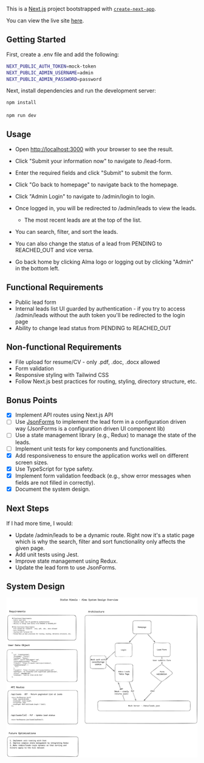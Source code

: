 This is a [Next.js](https://nextjs.org) project bootstrapped with [`create-next-app`](https://nextjs.org/docs/app/api-reference/cli/create-next-app).

You can view the live site [here](https://alma-lead-demo.vercel.app/).

## Getting Started

First, create a .env file and add the following:

```bash
NEXT_PUBLIC_AUTH_TOKEN=mock-token
NEXT_PUBLIC_ADMIN_USERNAME=admin
NEXT_PUBLIC_ADMIN_PASSWORD=password
```

Next, install dependencies and run the development server:

```bash
npm install

npm run dev
```

## Usage

- Open [http://localhost:3000](http://localhost:3000) with your browser to see the result.

- Click "Submit your information now" to navigate to /lead-form.

- Enter the required fields and click "Submit" to submit the form.

- Click "Go back to homepage" to navigate back to the homepage.

- Click "Admin Login" to navigate to /admin/login to login.

- Once logged in, you will be redirected to /admin/leads to view the leads.
  - The most recent leads are at the top of the list.

- You can search, filter, and sort the leads.

- You can also change the status of a lead from PENDING to REACHED_OUT and vice versa.

- Go back home by clicking Alma logo or logging out by clicking "Admin" in the bottom left.

## Functional Requirements
- Public lead form
- Internal leads list UI guarded by authentication - if you try to access /admin/leads without the auth token you'll be redirected to the login page
- Ability to change lead status from PENDING to REACHED_OUT

## Non-functional Requirements
- File upload for resume/CV - only .pdf, .doc, .docx allowed
- Form validation
- Responsive styling with Tailwind CSS
- Follow Next.js best practices for routing, styling, directory structure, etc.

## Bonus Points
- [x] Implement API routes using Next.js API
- [ ] Use [JsonForms](https://jsonforms.io/) to implement the lead form in a configuration driven way (JsonForms is a configuration driven UI component lib)
- [ ] Use a state management library (e.g., Redux) to manage the state of the leads.
- [ ] Implement unit tests for key components and functionalities.
- [x] Add responsiveness to ensure the application works well on different screen sizes.
- [x] Use TypeScript for type safety.
- [x] Implement form validation feedback (e.g., show error messages when fields are not filled in correctly).
- [x] Document the system design.

## Next Steps
If I had more time, I would:
- Update /admin/leads to be a dynamic route. Right now it's a static page which is why the search, filter and sort functionality only affects the given page. 
- Add unit tests using Jest.
- Improve state management using Redux.
- Update the lead form to use JsonForms.

## System Design
![System Design](./systemdesign.png)